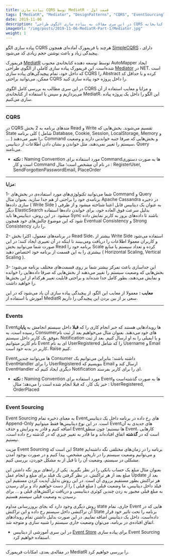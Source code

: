 ```yaml
---
title: پیاده سازی CQRS توسط MediatR - قسمت اول
tags: ["MediatR", "Mediator", "DesignPatterns", "CQRS", "EventSourcing"]
date: 2019-11-06
description: "در این سری مقالات به پیاده سازی الگوی طراحی CQRS توسط کتابخانه MediatR میپردازیم."
imageUrl: "/img/posts/2019-11-06-MediatR-Part-1/Mediator.jpg"
weight: 1
---
```


پیاده سازی الگو CQRS هرچند با فریمورک آماده‌ای همچون [SimpleCQRS](https://github.com/tyronegroves/SimpleCQRS) ، دارای پیچیدگی زیاد و باعث نوشتن حجم زیادی کد می‌شود.  
  
فریمورک [MediatR](https://github.com/jbogard/MediatR) توسط توسعه دهنده کتابخانه‌ی محبوب AutoMapper ایجاد شده‌است. این فریمورک پیاده سازی کاملی از الگوی طراحی [Mediator](https://moientajik.me/posts/2019-01-19-mediator-design-pattern/) در NET. است که داخل خود، تمام پیچیدگی‌های پیاده سازی CQRS را Abstract کرده و با حداقل کد ممکن، می‌توانید براحتی CQRS را داخل پروژه‌ خود پیاده سازی کنید.  

در این سری مطالب به بررسی کامل الگوی CQRS و مزایا و معایب استفاده از آن می‌پردازیم و سپس با استفاده از کتابخانه‌ی MediatR، این الگو را داخل یک پروژه پیاده سازی می‌کنیم.

----------

### CQRS

در CQRS متد‌های برنامه به 2 بخش Read و Write تقسیم می‌شوند. بخش‌هایی که State کلی برنامه ( شامل Database, Cookie, Session, LocalStorage, Memory و ... ) را تغییر می‌دهند، Command و بخش‌هایی که صرفا جنبه خواندنی دارند و وضعیت سیستم را تغییر نمی‌دهند، مثل خواندن و نشان دادن اطلاعات از دیتابیس، Query می‌نامند.  
  
* **نکته :** Naming Convention مورد استفاده برای Command‌‌ها به صورت دستوری است و کار Command در نام آن مشخص است؛ مثال : RegisterUser, SendForgottenPasswordEmail, PlaceOrder  

----------

**مزایا:**

1- شما می‌توانید تکنولوژی‌های مورد استفاده‌ی در بخش‌های Command و Query برنامه‌ی خود را براحتی از هم جدا سازید. بعنوان مثال Apache Cassandra در ذخیره سازی داده‌ها ( Write Side ) به عنوان یک دیتابیس قابل اعتنا شناخته میشود و از طرفی دیگر ElasticSearch بدلیل سرعت فوق العاده‌ خود، برای خواندن داده‌ها استفاده میشود. در این روش، دیتابیس‌ها باید Sync باشند تا داده‌های بروز به کاربر نمایش داده شود که این موضوع چالش‌های خود همچون Eventual Consistency و Strong Consistency را دارد.

2- در برنامه‌های معمول، اکثرا بخش Read Side، بیشتر از Write Side استفاده می‌شود و کاربران معمولا اطلاعات را دریافت ومی‌بینند تا اینکه در آن تغییری ایجاد کنند؛ در این صورت شما می‌توانید بخش Read برنامه‌ خود را Scale کرده و تعداد سیستم یا منابع بیشتری را به این قسمت از برنامه‌ خود اختصاص دهید ( Horizontal Scaling, Vertical Scaling ).  

3- این جداسازی باعث تمرکز بیشتر شما بر روی قسمت‌های مختلف برنامه می‌شود؛ بخش‌هایی که وضعیت سیستم را تغییر می‌دهند از بخش‌هایی که صرفا داده‌هایی را خوانده و نمایش می‌دهند، بطور کامل جدا شده‌اند و براحتی قابلیت تغییر هرکدام از این بخش‌ها را خواهید داشت.  

**معایب :** معمولا از معایب این الگو، از پیچیدگی پیاده سازی آن یاد می‌شود که در این آموزش با استفاده از MediatR سعی بر از بین بردن این پیچیدگی را داریم.

----------

### Events

Event‌ها رویدادهایی هستند که خبر انجام کاری را که  **قبلا** داخل سیستم انجامش به  **پایان**  رسیده است، به Consumer‌های خود می‌دهند. بعنوان مثال می‌خواهیم بعد از ثبت نام موفق یک کاربر داخل سیستم، Notification و یا ایمیلی را به او ارسال کنیم. بعد از ثبت نام کاربر میتوانیم Event ای به نام UserRegistered را که شامل Username و Email کاربر در بدنه خود است، Raise کنیم.  
  
Event‌ها می‌توانند چندین Consumer داشته باشند؛ بنابراین می‌توانیم یک EventHandler را برای UserRegistered بنویسیم که Email ارسال کند و EventHandler دیگری ایجاد کنیم که Notification ای را برای کاربر بفرستد.  

* **نکته :** Naming Convention مورد استفاده برای Event‌ها به صورت گذشته‌است و خبر یک کار، که قبلا انجام شده است را می‌دهد؛ مثال : UserRegistered, OrderPlaced

----------

### Event Sourcing

Event Sourcing به معنای ذخیره‌ تمام Event‌های رخ داده در برنامه داخل یک دیتابیس Append-Only است. در این نوع دیتابیس‌ها فقط میتوانیم Event‌های جدیدی به آن اضافه کنیم و قادر به ویرایش و حذف Event‌ها نیستیم؛ چون منطق Event، کارهایی است که در  **گذشته** اتفاق افتاده‌اند و ما قادر به تغییر چیزی که در گذشته رخ داده‌ است، نیستیم.  

مزیت Event Sourcing این است که State برنامه را در زمان‌های مختلفی نگه داشته‌ایم و می‌توانیم وضعیت سیستم را در تاریخی مشخص، پیدا کنیم و در صورت بوجود آمدن مشکلی در سیستم، وضعیت آن را تا قبل از به مشکل خوردن، بررسی کنیم.  

بعنوان مثال مبلغ یک حساب بانکی را در نظر بگیرید. یکی از راه‌های بروز نگه داشتن این مبلغ بعد از هر تراکنش، در نظر گرفتن یک فیلد برای مبلغ و انجام عمل Update بعد از هر تراکنش بطور مستقیم برروی آن است. در این روش بدلیل آپدیت کردن مستقیم این فیلد داخل دیتابیس، ما وضعیت قبلی ( مبلغ قبلی ) را از دست خواهیم داد و برای رسیدن به مبلغ قبلی مجبور به زدن چندین کوئری دیتابیسی و دریافت تراکنش‌های قبلی و ... برای رسیدن به وضعیت قبلی سیستم هستیم.  

روش دیگری وجود دارد که بجای بروزرسانی مداوم state جاری، تمام Event هایی که در آن تراکنشی داخل سیستم رخ داده و این تراکنش State برنامه را تحت تاثیر خود قرار داده‌است، داخل یک دیتابیس اضافه نماییم. در این صورت بدلیل داشتن تمام رویدادهای اتفاق افتاده‌ی در برنامه، می‌توان وضعیت جاری سیستم را شبیه سازی و متوجه شد.  

* در این سری آموزشی از دیتابیس [Event Store](https://eventstore.org/) برای پیاده سازی Event Sourcing استفاده خواهیم کرد.
----------

در مقاله‌ی بعدی، امکانات فریمورک MediatR را بررسی خواهیم کرد.